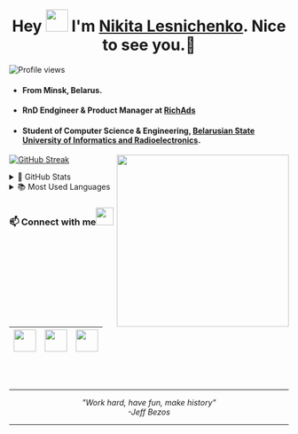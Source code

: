<h1 align="center">Hey <img src="https://raw.githubusercontent.com/ShahriarShafin/ShahriarShafin/main/Assets/hi.gif" width="40px"/> I'm <a href="https://ibraitas.github.io/My_Portfolio/" target="_blank">Nikita Lesnichenko</a>. Nice to see you.🤗</h1>

 ![Profile views](https://komarev.com/ghpvc/?username=Ibraitas&color=blue)

- #### From Minsk, Belarus.
- #### RnD Endgineer & Product Manager at [RichAds](https://richads.com/)
- #### Student of Computer Science & Engineering, <a href="https://www.bsuir.by/index.jsp?resID=100229&lang=en" target="_blank">Belarusian State University of Informatics and Radioelectronics</a>.
<p>
 <img align="right" src="https://raw.githubusercontent.com/ShahriarShafin/ShahriarShafin/main/Assets/programmer.gif" width="310px alt="programmergif">
</p>

[![GitHub Streak](https://github-readme-streak-stats.herokuapp.com/?user=Ibraitas&theme=tokyonight_duo)](https://github.com/DenverCoder1/github-readme-streak-stats)

<details>
  <summary>🌟 GitHub Stats</summary>
  <img align="left" alt="codeSTACKr's GitHub Stats" src="https://github-readme-stats.vercel.app/api?username=Ibraitas&show_icons=true&theme=merko" />
</details>

<details>
  <summary>📚 Most Used Languages</summary>
  <img align="left" alt="codeSTACKr's GitHub Stats" src="https://github-readme-stats.vercel.app/api/top-langs/?username=Ibraitas&layout=compact" />
</details>

 ### 📫 Connect with me<img src="https://raw.githubusercontent.com/ShahriarShafin/ShahriarShafin/main/Assets/handshake.gif" height="32px">
 
<a href="https://www.linkedin.com/in/ibraitas/"><img src="https://cdn2.iconfinder.com/data/icons/social-media-2285/512/1_Linkedin_unofficial_colored_svg-128.png" width="40"></a>|<a href="https://twitter.com/Ibraitas_"><img src="https://cdn2.iconfinder.com/data/icons/social-media-2285/512/1_Twitter3_colored_svg-128.png" width="40"></a>|<a href="mailto:nlesnichenko01@gmail.com"><img src="https://image.flaticon.com/icons/svg/281/281769.svg" width="40"></a>|
|--|--|--|
<br>
<br>

--- 

<p align="center">
   <i>
     "Work hard, have fun, make history" <br>
                                         -Jeff Bezos
  </i>
</p>       

---
